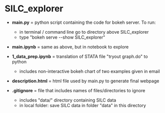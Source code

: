 # SILC_explorer

- **main.py** = python script containing the code for bokeh server. To run:
  - in terminal / command line go to directory above SILC_explorer
  - type "bokeh serve --show SILC_explorer"
  
- **main.ipynb** = same as above, but in notebook to explore

- **1_data_prep.ipynb** = translation of STATA file "tryout graph.do" to python
  - includes non-interactive bokeh chart of two examples given in email
  
- **description.html** = html file used by main.py to generate final webpage

- **.gitignore** = file that includes names of files/directories to ignore
  - includes "data/" directory containing SILC data
  - in local folder: save SILC data in folder "data" in this directory
